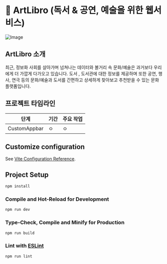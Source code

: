 # 📖 ArtLibro (독서 & 공연, 예술을 위한 웹서비스)

![Image](https://github.com/user-attachments/assets/5fc690f9-7d98-465b-8862-2c7e473bc7bb)

## ArtLibro 소개 

최근, 정보화 사회를 살아가며 넘쳐나는 데이터와 볼거리 속 문화/예술은 과거보다 우리에게 더 가깝게 다가오고 있습니다. 
도서 , 도서관에 대한 정보를 제공하며 또한 공연, 행사, 연극 등의 문화/예술과 도서를 간편하고 상세하게 찾아보고 추천받을 수 있는 
문화 플랫폼입니다.


## 프로젝트 타임라인

| 단계    |   기간      |           주요 작업                  |
| ---------- | --------- |------------------------------------- |
| CustomAppbar |     ㅇ      |         ㅇ                           |
 

## Customize configuration

See [Vite Configuration Reference](https://vite.dev/config/).

## Project Setup

```sh
npm install
```

### Compile and Hot-Reload for Development

```sh
npm run dev
```

### Type-Check, Compile and Minify for Production

```sh
npm run build
```

### Lint with [ESLint](https://eslint.org/)

```sh
npm run lint
```
